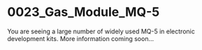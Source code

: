 # 0023_Gas_Module_MQ-5

You are seeing a large number of widely used MQ-5 in electronic development kits. More information coming soon...

